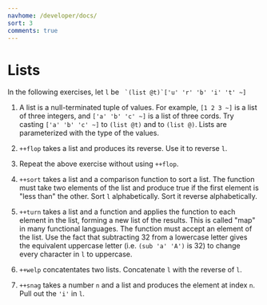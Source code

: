 ```yaml
---
navhome: /developer/docs/
sort: 3
comments: true
---
```


# Lists

In the following exercises, let `l` be `` `(list @t)`['u' 'r' 'b'
'i' 't' ~]``

1.  A list is a null-terminated tuple of values.  For example,
    `[1 2 3 ~]` is a list of three integers, and
    `['a' 'b' 'c' ~]` is a list of three cords.  Try casting
    `['a' 'b' 'c' ~]` to `(list @t)` and to `(list @)`.  Lists
    are parameterized with the type of the values.

1.  `++flop` takes a list and produces its reverse.  Use it to
    reverse `l`.

1.  Repeat the above exercise without using `++flop`.

1.  `++sort` takes a list and a comparison function to sort a
    list.  The function must take two elements of the list and
    produce true if the first element is "less than" the other.
    Sort `l` alphabetically.  Sort it reverse alphabetically.

1.  `++turn` takes a list and a function and applies the function
    to each element in the list, forming a new list of the
    results.  This is called "map" in many functional languages.
    The function must accept an element of the list.  Use the
    fact that subtracting 32 from a lowercase letter gives the
    equivalent uppercase letter (i.e. `(sub 'a' 'A')` is 32) to
    change every character in `l` to uppercase.

1.  `++welp` concatentates two lists.  Concatenate `l` with the
    reverse of `l`.

1.  `++snag` takes a number `n` and a list and produces the
    element at index `n`.  Pull out the `'i'` in `l`.
